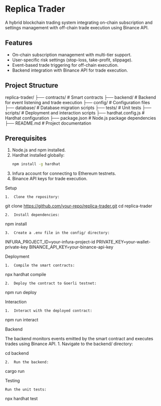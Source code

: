 # Replica Trader

A hybrid blockchain trading system integrating on-chain subscription and settings management with off-chain trade execution using Binance API.

## Features

- On-chain subscription management with multi-tier support.
- User-specific risk settings (stop-loss, take-profit, slippage).
- Event-based trade triggering for off-chain execution.
- Backend integration with Binance API for trade execution.

## Project Structure

replica-trader/
├── contracts/                # Smart contracts
├── backend/                  # Backend for event listening and trade execution
├── config/                   # Configuration files
├── database/                 # Database migration scripts
├── tests/                    # Unit tests
├── scripts/                  # Deployment and interaction scripts
├── hardhat.config.js         # Hardhat configuration
├── package.json              # Node.js package dependencies
├── README.md                 # Project documentation


## Prerequisites

1. Node.js and npm installed.
2. Hardhat installed globally:
   ```bash
   npm install -g hardhat
3.	Infura account for connecting to Ethereum testnets.
4.	Binance API keys for trade execution.


Setup

	1.	Clone the repository:

git clone https://github.com/your-repo/replica-trader.git
cd replica-trader

	2.	Install dependencies:

npm install

	3.	Create a .env file in the config/ directory:

INFURA_PROJECT_ID=your-infura-project-id
PRIVATE_KEY=your-wallet-private-key
BINANCE_API_KEY=your-binance-api-key


Deployment

	1.	Compile the smart contracts:

npx hardhat compile

	2.	Deploy the contract to Goerli testnet:

npm run deploy


Interaction

	1.	Interact with the deployed contract:

npm run interact



Backend

The backend monitors events emitted by the smart contract and executes trades using Binance API.
	1.	Navigate to the backend/ directory:

cd backend

	2.	Run the backend:
cargo run



Testing

	Run the unit tests:

npx hardhat test



